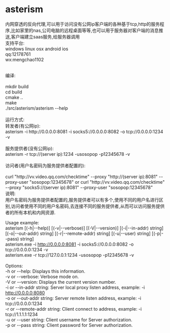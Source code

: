# asterism
内网穿透的反向代理,可以用于访问没有公网ip客户端的各种基于tcp,http的服务程序,比如家里的nas,公司电脑的远程桌面等等,也可以用于服务器对客户端的消息推送,客户端建立saas服务,给服务器调用<br>
支持平台:<br>
windows linux osx android ios
<br>
qq:12178761<br>
wx:mengchao1102<br>

<br>
编译:<br>
<br>
mkdir build<br>
cd build<br>
cmake ..<br>
make<br>
./src/asterism/asterism --help<br>
<br>
运行方式:<br>
转发者(有公网ip):<br>
asterism -i http://0.0.0.0:8081 -i socks5://0.0.0.0:8082 -o tcp://0.0.0.0:1234 -v<br>
<br>
服务提供者(没有公网ip):<br>
asterism -r tcp://(server ip):1234 -usosopop -p12345678 -v<br>
<br>
访问者(用户名密码为服务提供者配置的):<br>
<br>
curl "http://vv.video.qq.com/checktime" --proxy "http://(server ip):8081" --proxy-user "sosopop:12345678"
or
curl "http://vv.video.qq.com/checktime" --proxy "socks5://(server ip):8081" --proxy-user "sosopop:12345678"
<br>
说明:<br>
用户名密码为服务提供者配置的,服务提供者可以有多个,使用不同的用户名进行区别,访问者使用不同的用户名密码,去连接不同的服务提供者,从而可以访问服务提供者的所有本机和内网资源.<br>

Usage example:<br>
    asterism [(-h|--help)] [(-v|--verbose)] [(-V|--version)] [(-i|--in-addr) string] [(-o|--out-addr) string] [(-r|--remote-addr) string] [(-u|--user) string] [(-p|--pass) string]<br>
    asterism.exe -i http://0.0.0.0:8081 -i socks5://0.0.0.0:8082 -o tcp://0.0.0.0:1234 -v<br>
    asterism.exe -r tcp://127.0.0.1:1234 -usosopop -p12345678 -v<br>
<br>
Options:<br>
    -h or --help: Displays this information.<br>
    -v or --verbose: Verbose mode on.<br>
    -V or --version: Displays the current version number.<br>
    -i or --in-addr string: Server local proxy listen address, example: -i http://0.0.0.0:8080<br>
    -o or --out-addr string: Server remote listen address, example: -i tcp://0.0.0.0:1234<br>
    -r or --remote-addr string: Client connect to address, example: -i tcp://1.1.1.1:1234<br>
    -u or --user string: Client username for Server authorization.<br>
    -p or --pass string: Client password for Server authorization.<br>
